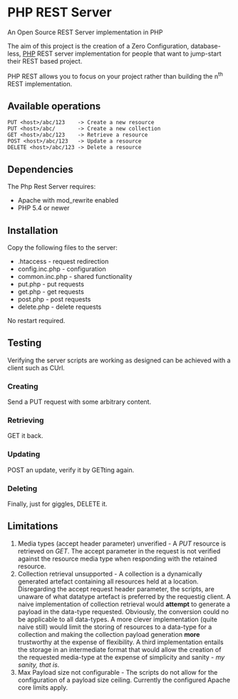 # PHP REST Server

An Open Source REST Server implementation in PHP

The aim of this project is the creation of a Zero Configuration, database-less, [PHP](http://php.net/ "Hypertext Pre-processor") REST server implementation for people that want to jump-start their REST based project.

PHP REST allows you to focus on your project rather than building the n<sup>th</sup> REST implementation.

## Available operations

    PUT <host>/abc/123    -> Create a new resource
    PUT <host>/abc/       -> Create a new collection
    GET <host>/abc/123    -> Retrieve a resource
    POST <host>/abc/123   -> Update a resource
    DELETE <host>/abc/123 -> Delete a resource

## Dependencies

The Php Rest Server requires:

* Apache with mod_rewrite enabled
* PHP 5.4 or newer

## Installation

Copy the following files to the server:

* .htaccess - request redirection
* config.inc.php - configuration
* common.inc.php - shared functionality
* put.php - put requests
* get.php - get requests
* post.php - post requests
* delete.php - delete requests

No restart required.

## Testing

Verifying the server scripts are working as designed can be achieved with a client such as CUrl.

### Creating
Send a PUT request with some arbitrary content. 

### Retrieving
GET it back.

### Updating
POST an update, verify it by GETting again.

### Deleting

Finally, just for giggles, DELETE it.

## Limitations

1. Media types (accept header parameter) unverified - A _PUT_ resource is retrieved on _GET_. The accept parameter in the request is not verified against the resource media type when responding with the retained resource.
2. Collection retrieval unsupported - A collection is a dynamically generated artefact containing all resources held at a location. Disregarding the accept request header parameter, the scripts, are unaware of what datatype artefact is preferred by the requestig client.
A naive implementation of collection retrieval would __attempt__ to generate a payload in the data-type requested. Obviously, the conversion could no be applicable to all data-types.
A more clever implementation (quite naive still) would limit the storing of resources to a data-type for a collection and making the collection payload generation __more__ trustworthy at the expense of flexibility.
A third implementation entails the storage in an intermediate format that would allow the creation of the requested media-type at the expense of simplicity and sanity - _my sanity, that is_.
3. Max Payload size not configurable - The scripts do not allow for the configuration of a payload size ceiling. Currently the configured Apache core limits apply.
